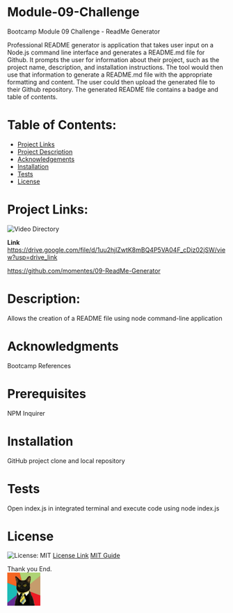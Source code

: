 # Module-09-Challenge
Bootcamp Module 09 Challenge - ReadMe Generator

Professional README generator is application that takes user input on a Node.js command line interface and generates a README.md file for Github. It prompts the user for information about their project, such as the project name, description, and installation instructions. The tool would then use that information to generate a README.md file with the appropriate formatting and content. The user could then upload the generated file to their Github repository. The generated README file contains a badge and table of contents. 

# Table of Contents:
- [Project Links](#Links)
- [Project Description](#Description)
- [Acknowledgements](#Acknowledgments)
- [Installation](#Installation)
- [Tests](#Tests)
- [License](#License)

# Project Links:
![Video Directory](https://github.com//momentes/09-ReadMe-Generator/tree/main/Video)

**Link**
https://drive.google.com/file/d/1uu2hjlZwtK8mBQ4P5VA04F_cDiz02jSW/view?usp=drive_link

https://github.com/momentes/09-ReadMe-Generator

# Description:

Allows the creation of a README file using node command-line application

# Acknowledgments

Bootcamp References

# Prerequisites

NPM Inquirer

# Installation

GitHub project clone and local repository

# Tests

Open index.js in integrated terminal and execute code using node index.js

# License

![License: MIT](https://img.shields.io/badge/License-MIT-yellow.svg)
<a href = "https://opensource.org/licenses/MIT">License Link</a>
<a href = "https://gist.github.com/ckib16/8732561535ed766cd6b8">MIT Guide</a>

Thank you
End.        
<img src="Images/business-cat1.jpg" width=15%>